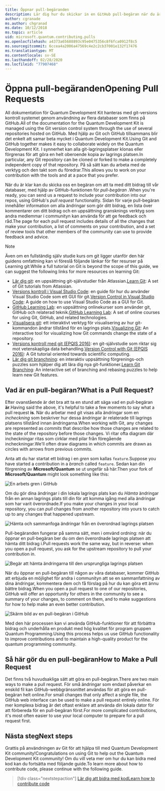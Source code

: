 ```yaml
---
title: Öppnar pull-begäranden
description: Lär dig hur du skickar in en GitHub pull-begäran när du är redo att bidra med kod eller dokumentation till Microsoft Quantum Development Kit.
author: cgranade
ms.author: chgranad
ms.date: 10/12/2018
ms.topic: article
uid: microsoft.quantum.contributing.pulls
ms.openlocfilehash: a4373a65688893c95e0475356c8f6fca0912f8c5
ms.sourcegitcommit: 6ccea4a2006a47569c4e2c2cb37001e132f17476
ms.translationtype: MT
ms.contentlocale: sv-SE
ms.lasthandoff: 02/28/2020
ms.locfileid: "77907468"
---
```

# <a name="opening-pull-requests"></a><span data-ttu-id="db1bf-103">Öppna pull-begäranden</span><span class="sxs-lookup"><span data-stu-id="db1bf-103">Opening Pull Requests</span></span> #

<span data-ttu-id="db1bf-104">All dokumentation för Quantum Development Kit hanteras med git-versions kontroll systemet genom användning av flera databaser som finns på GitHub.</span><span class="sxs-lookup"><span data-stu-id="db1bf-104">All of the documentation for the Quantum Development Kit is managed using the Git version control system through the use of several repositories hosted on GitHub.</span></span>
<span data-ttu-id="db1bf-105">Med hjälp av Git och GitHub tillsammans blir det enkelt att samar beta mycket i Quantum Development Kit.</span><span class="sxs-lookup"><span data-stu-id="db1bf-105">Using Git and GitHub together makes it easy to collaborate widely on the Quantum Development Kit.</span></span>
<span data-ttu-id="db1bf-106">I synnerhet kan alla git-lagringsplatser klonas eller förgrenas för att göra en helt oberoende kopia av lagrings platsen.</span><span class="sxs-lookup"><span data-stu-id="db1bf-106">In particular, any Git repository can be cloned or forked to make a completely independent copy of that repository.</span></span>
<span data-ttu-id="db1bf-107">På så sätt kan du arbeta med de verktyg och den takt som du föredrar.</span><span class="sxs-lookup"><span data-stu-id="db1bf-107">This allows you to work on your contribution with the tools and at a pace that you prefer.</span></span>

<span data-ttu-id="db1bf-108">När du är klar kan du skicka oss en begäran om att ta med ditt bidrag till vår databaser, med hjälp av GitHub-funktionen för _pull-begäran_ .</span><span class="sxs-lookup"><span data-stu-id="db1bf-108">When you're ready, you can send us a request to include your contribution into our repos, using GitHub's _pull request_ functionality.</span></span>
<span data-ttu-id="db1bf-109">Sidan för varje pull-begäran innehåller information om alla ändringar som gör ditt bidrag, en lista över kommentarer om ditt bidrag och en uppsättning gransknings verktyg som andra medlemmar i communityn kan använda för att ge feedback och råd.</span><span class="sxs-lookup"><span data-stu-id="db1bf-109">The page for each pull request includes details of all the changes that make your contribution, a list of comments on your contribution, and a set of review tools that other members of the community can use to provide feedback and advice.</span></span>

> [!NOTE]
> <span data-ttu-id="db1bf-110">Även om en fullständig själv studie kurs om git ligger utanför den här guidens omfattning kan vi föreslå följande länkar för fler resurser på Learning git:</span><span class="sxs-lookup"><span data-stu-id="db1bf-110">While a full tutorial on Git is beyond the scope of this guide, we can suggest the following links for more resources on learning Git:</span></span>
>
> - <span data-ttu-id="db1bf-111">[Lär dig git](https://www.atlassian.com/git): en uppsättning git-självstudier från Atlassian.</span><span class="sxs-lookup"><span data-stu-id="db1bf-111">[Learn Git](https://www.atlassian.com/git): A set of Git tutorials from Atlassian.</span></span>
> - <span data-ttu-id="db1bf-112">[Versions kontroll i Visual Studio Code](https://code.visualstudio.com/docs/editor/versioncontrol): en guide för hur du använder Visual Studio Code som ett GUI för git.</span><span class="sxs-lookup"><span data-stu-id="db1bf-112">[Version Control in Visual Studio Code](https://code.visualstudio.com/docs/editor/versioncontrol): A guide on how to use Visual Studio Code as a GUI for Git.</span></span>
> - <span data-ttu-id="db1bf-113">[GitHub Learning Lab](https://lab.github.com/): en uppsättning onlinekurser som använder git, GitHub och relaterad teknik.</span><span class="sxs-lookup"><span data-stu-id="db1bf-113">[GitHub Learning Lab](https://lab.github.com/): A set of online courses for using Git, GitHub, and related technologies.</span></span>
> - <span data-ttu-id="db1bf-114">[Visualisera git](https://git-school.github.io/visualizing-git/): ett interaktivt verktyg för visualisering av hur git-kommandon ändrar tillstånd för en lagrings plats.</span><span class="sxs-lookup"><span data-stu-id="db1bf-114">[Visualizing Git](https://git-school.github.io/visualizing-git/): An interactive tool for visualizing how Git commands change the state of a repository.</span></span>
> - <span data-ttu-id="db1bf-115">[Versions kontroll med git (EPQIS 2016)](https://nbviewer.jupyter.org/github/QuinnPhys/PythonWorkshop-science/blob/master/lecture-1-scicomp-tools-part1.ipynb#Version-Control-with-Git-(50-Minutes)): en git-självstudie som riktar sig mot vetenskapliga data behandling.</span><span class="sxs-lookup"><span data-stu-id="db1bf-115">[Version Control with Git (EPQIS 2016)](https://nbviewer.jupyter.org/github/QuinnPhys/PythonWorkshop-science/blob/master/lecture-1-scicomp-tools-part1.ipynb#Version-Control-with-Git-(50-Minutes)): A Git tutorial oriented towards scientific computing.</span></span>
> - <span data-ttu-id="db1bf-116">[Lär dig git branchning](https://learngitbranching.js.org/): en interaktiv uppsättning förgrenings-och puzzles som hjälper dig att lära dig nya git-funktioner.</span><span class="sxs-lookup"><span data-stu-id="db1bf-116">[Learn Git Branching](https://learngitbranching.js.org/): An interactive set of branching and rebasing puzzles to help learn new Git features.</span></span>

## <a name="what-is-a-pull-request"></a><span data-ttu-id="db1bf-117">Vad är en pull-begäran?</span><span class="sxs-lookup"><span data-stu-id="db1bf-117">What is a Pull Request?</span></span> ##

<span data-ttu-id="db1bf-118">Efter ovanstående är det bra att ta en stund att säga vad en pull-begäran **är**.</span><span class="sxs-lookup"><span data-stu-id="db1bf-118">Having said the above, it's helpful to take a few moments to say what a pull request **is**.</span></span>
<span data-ttu-id="db1bf-119">När du arbetar med git visas alla ändringar som en _incheckning_ som beskriver hur dessa ändringar är relaterade till lagrings platsens tillstånd innan ändringarna.</span><span class="sxs-lookup"><span data-stu-id="db1bf-119">When working with Git, any changes are represented as _commits_ that describe how those changes are related to the state of the repository before those changes.</span></span>
<span data-ttu-id="db1bf-120">Vi ritar ofta diagram där incheckningar ritas som cirklar med pilar från föregående incheckningar.</span><span class="sxs-lookup"><span data-stu-id="db1bf-120">We'll often draw diagrams in which commits are drawn as circles with arrows from previous commits.</span></span>

<span data-ttu-id="db1bf-121">Anta att du har startat ett bidrag i en _gren_ som kallas `feature`.</span><span class="sxs-lookup"><span data-stu-id="db1bf-121">Suppose you have started a contribution in a _branch_ called `feature`.</span></span>
<span data-ttu-id="db1bf-122">Sedan kan din förgrening av **Microsoft/Quantum** se ut ungefär så här:</span><span class="sxs-lookup"><span data-stu-id="db1bf-122">Then your fork of **Microsoft/Quantum** might look something like this:</span></span>

![En arbets gren i GitHub](~/media/git-workflow-step0.png)

<span data-ttu-id="db1bf-124">Om du gör dina ändringar i din lokala lagrings plats kan du _Hämta_ ändringar från en annan lagrings plats till din för att komma igång med alla ändringar som har varit överordnade.</span><span class="sxs-lookup"><span data-stu-id="db1bf-124">If you make your changes in your local repository, you can _pull_ changes from another repository into yours to catch up to any changes that happened upstream.</span></span>

![Hämta och sammanfoga ändringar från en överordnad lagrings platsen](~/media/git-workflow-step1.png)

<span data-ttu-id="db1bf-126">Pull-begäranden fungerar på samma sätt, men i omvänd ordning: när du öppnar en pull-begäran ber du om den överordnade lagrings platsen att hämta ditt bidrag i.</span><span class="sxs-lookup"><span data-stu-id="db1bf-126">Pull requests work the same way, but in reverse: when you open a pull request, you ask for the upstream repository to pull your contribution in.</span></span>

![Begär att hämta ändringarna till den ursprungliga lagrings platsen](~/media/git-workflow-step2.png)

<span data-ttu-id="db1bf-128">När du öppnar en pull-begäran till någon av våra databaser, kommer GitHub att erbjuda en möjlighet för andra i communityn att se en sammanfattning av dina ändringar, kommentera dem och få förslag på hur du kan göra ett ännu bättre bidrag.</span><span class="sxs-lookup"><span data-stu-id="db1bf-128">When you open a pull request to one of our repositories, GitHub will offer an opportunity for others in the community to see a summary of your changes, to comment on them, and to make suggestions for how to help make an even better contribution.</span></span>

![Skärm bild av en pull-begäran i GitHub](~/media/pull-request-header.png)

<span data-ttu-id="db1bf-130">Med den här processen kan vi använda GitHub-funktioner för att förbättra bidrag och underhålla en produkt med hög kvalitet för program gruppen Quantum Programming.</span><span class="sxs-lookup"><span data-stu-id="db1bf-130">Using this process helps us use GitHub functionality to improve contributions and to maintain a high-quality product for the quantum programming community.</span></span>

## <a name="how-to-make-a-pull-request"></a><span data-ttu-id="db1bf-131">Så här gör du en pull-begäran</span><span class="sxs-lookup"><span data-stu-id="db1bf-131">How to Make a Pull Request</span></span> ##

<span data-ttu-id="db1bf-132">Det finns två huvudsakliga sätt att göra en pull-begäran.</span><span class="sxs-lookup"><span data-stu-id="db1bf-132">There are two main ways to make a pull request.</span></span>
<span data-ttu-id="db1bf-133">För små ändringar som endast påverkar en enskild fil kan GitHub-webbgränssnittet användas för att göra en pull-begäran helt online.</span><span class="sxs-lookup"><span data-stu-id="db1bf-133">For small changes that only affect a single file, the GitHub web interface can be used to make a pull request entirely online.</span></span>
<span data-ttu-id="db1bf-134">För mer komplexa bidrag är det oftast enklare att använda din lokala dator för att förbereda för en pull-begäran först.</span><span class="sxs-lookup"><span data-stu-id="db1bf-134">For more complicated contributions, it's most often easier to use your local computer to prepare for a pull request first.</span></span>

<!--
### Using the Web Interface ###

**TODO**

### Command-Line and GitHub Flow ###

Most of the time, it's easier to prepare a pull request on your own computer; that makes it easier to work incrementally, and to test your changes.
If you haven't already done so, the first step is to _fork_ the repository that you'd like to contribute to.
Forking makes a complete clone of the original repository, but under your GitHub account instead of under [Microsoft](http://github.com/Microsoft/) or [MicrosoftDocs](http://github.com/MicrosoftDocs/).
This way, you can edit your personal fork to your heart's content before making a pull request for your work.

**TODO: pick up here**

## Code Review and Etiquette ##

**TODO: PR ettiquette, reviews, etc.**

-->

## <a name="next-steps"></a><span data-ttu-id="db1bf-135">Nästa steg</span><span class="sxs-lookup"><span data-stu-id="db1bf-135">Next steps</span></span> ##

<span data-ttu-id="db1bf-136">Grattis på användningen av Git för att hjälpa till med Quantum Development Kit community!</span><span class="sxs-lookup"><span data-stu-id="db1bf-136">Congratulations on using Git to help out the Quantum Development Kit community!</span></span>
<span data-ttu-id="db1bf-137">Om du vill veta mer om hur du kan bidra med kod kan du fortsätta med följande guide.</span><span class="sxs-lookup"><span data-stu-id="db1bf-137">To learn more about how to contribute code, please continue with the following guide.</span></span>

> [!div class="nextstepaction"]
> [<span data-ttu-id="db1bf-138">Lär dig att bidra med kod</span><span class="sxs-lookup"><span data-stu-id="db1bf-138">Learn how to contribute code</span></span>](xref:microsoft.quantum.contributing.code)
